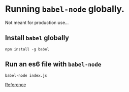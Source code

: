 # Running `babel-node` globally.

Not meant for production use...


## Install `babel` globally

	npm install -g babel


## Run an es6 file with `babel-node`

	babel-node index.js







[Reference](http://babeljs.io/docs/usage/cli/#babel-node)
